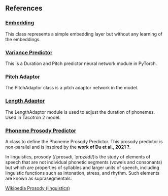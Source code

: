 ## References

### [Embedding](embedding.md)

This class represents a simple embedding layer but without any learning of the embeddings.

### [Variance Predictor](variance_predictor.md)

This is a Duration and Pitch predictor neural network module in PyTorch.

### [Pitch Adaptor](pitch_adaptor.md)

The PitchAdaptor class is a pitch adaptor network in the model.

### [Length Adaptor](length_adaptor.md)

The LengthAdaptor module is used to adjust the duration of phonemes. Used in Tacotron 2 model.

### [Phoneme Prosody Predictor](phoneme_prosody_predictor.md)

A class to define the Phoneme Prosody Predictor. 
This prosody predictor is non-parallel and is inspired by the **work of Du et al., 2021 ?**.

In linguistics, prosody (/ˈprɒsədi, ˈprɒzədi/)is the study of elements of speech that are not individual phonetic segments (vowels and consonants) but which are properties of syllables and larger units of speech, including linguistic functions such as intonation, stress, and rhythm. Such elements are known as suprasegmentals.

[Wikipedia Prosody (linguistics)](https://en.wikipedia.org/wiki/Prosody_(linguistics))

